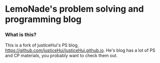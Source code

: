 # LemoNade's problem solving and programming blog

### What is this?
This is a fork of justiceHui's PS blog, https://github.com/justiceHui/justiceHui.github.io. He's blog has a lot of PS and CP materials, you probably want to check them out.
